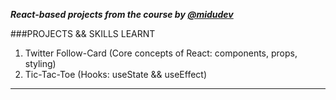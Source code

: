 **_React-based projects from the course by [@midudev](https://cursoreact.dev/)_**

###PROJECTS && SKILLS LEARNT

1. Twitter Follow-Card (Core concepts of React: components, props, styling)
2. Tic-Tac-Toe (Hooks: useState && useEffect)

--- 
